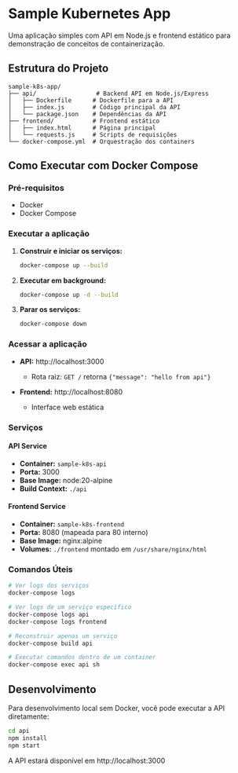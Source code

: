 # Sample Kubernetes App

Uma aplicação simples com API em Node.js e frontend estático para demonstração de conceitos de containerização.

## Estrutura do Projeto

```
sample-k8s-app/
├── api/                 # Backend API em Node.js/Express
│   ├── Dockerfile      # Dockerfile para a API
│   ├── index.js        # Código principal da API
│   └── package.json    # Dependências da API
├── frontend/           # Frontend estático
│   ├── index.html      # Página principal
│   └── requests.js     # Scripts de requisições
└── docker-compose.yml  # Orquestração dos containers
```

## Como Executar com Docker Compose

### Pré-requisitos
- Docker
- Docker Compose

### Executar a aplicação

1. **Construir e iniciar os serviços:**
   ```bash
   docker-compose up --build
   ```

2. **Executar em background:**
   ```bash
   docker-compose up -d --build
   ```

3. **Parar os serviços:**
   ```bash
   docker-compose down
   ```

### Acessar a aplicação

- **API:** http://localhost:3000
  - Rota raiz: `GET /` retorna `{"message": "hello from api"}`

- **Frontend:** http://localhost:8080
  - Interface web estática

### Serviços

#### API Service
- **Container:** `sample-k8s-api`
- **Porta:** 3000
- **Base Image:** node:20-alpine
- **Build Context:** `./api`

#### Frontend Service
- **Container:** `sample-k8s-frontend`
- **Porta:** 8080 (mapeada para 80 interno)
- **Base Image:** nginx:alpine
- **Volumes:** `./frontend` montado em `/usr/share/nginx/html`

### Comandos Úteis

```bash
# Ver logs dos serviços
docker-compose logs

# Ver logs de um serviço específico
docker-compose logs api
docker-compose logs frontend

# Reconstruir apenas um serviço
docker-compose build api

# Executar comandos dentro de um container
docker-compose exec api sh
```

## Desenvolvimento

Para desenvolvimento local sem Docker, você pode executar a API diretamente:

```bash
cd api
npm install
npm start
```

A API estará disponível em http://localhost:3000
